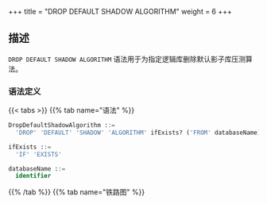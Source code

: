 +++
title = "DROP DEFAULT SHADOW ALGORITHM"
weight = 6
+++

## 描述

`DROP DEFAULT SHADOW ALGORITHM` 语法用于为指定逻辑库删除默认影子库压测算法。

### 语法定义

{{< tabs >}}
{{% tab name="语法" %}}
```sql
DropDefaultShadowAlgorithm ::=
  'DROP' 'DEFAULT' 'SHADOW' 'ALGORITHM' ifExists? ('FROM' databaseName)?

ifExists ::=
  'IF' 'EXISTS'

databaseName ::=
  identifier
```
{{% /tab %}}
{{% tab name="铁路图" %}}
<iframe frameborder="0" name="diagram" id="diagram" width="100%" height="100%"></iframe>
{{% /tab %}}
{{< /tabs >}}

### 补充说明

- 未指定 `databaseName` 时，默认是当前使用的 `DATABASE`。 如果也未使用 `DATABASE` 则会提示 `No database selected`；
- `ifExists` 子句用于避免 `Default shadow algorithm not exists` 错误。

### 示例

- 为指定数据库删除默认影子库压测算法

```sql
DROP DEFAULT SHADOW ALGORITHM FROM shadow_db;
```

- 为当前数据库删除默认影子库压测算法

```sql
DROP DEFAULT SHADOW ALGORITHM;
```

- 使用 `ifExists` 子句删除默认影子库压测算法

```sql
DROP DEFAULT SHADOW ALGORITHM IF EXISTS;
```

### 保留字

`DROP`、`DEFAULT`、`SHADOW`、`ALGORITHM`、`FROM`

### 相关链接

- [保留字](/cn/user-manual/shardingsphere-proxy/distsql/syntax/reserved-word/)